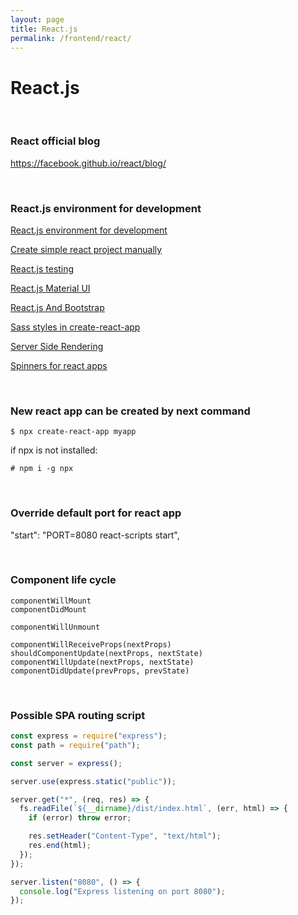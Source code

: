 ```yaml
---
layout: page
title: React.js
permalink: /frontend/react/
---
```


# React.js

<br/>

### React official blog

https://facebook.github.io/react/blog/

<br/>

### React.js environment for development

[React.js environment for development](/frontend/react/env/)

[Create simple react project manually](/frontend/react/create-simple-react-project-manually/)

[React.js testing](/frontend/react/testing/)

[React.js Material UI](/frontend/react/material-ui/)

[React.js And Bootstrap](https://www.youtube.com/watch?v=DyNADv8RZPs&list=PL_edDyMvX8wUK6BEeFPXdvfEgWl8RJnR_)

[Sass styles in create-react-app](https://www.youtube.com/watch?v=B_zZDa80FVo)

[Server Side Rendering](/frontend/react/ssr/)

[Spinners for react apps](http://www.davidhu.io/react-spinners/)

<br/>

### New react app can be created by next command

    $ npx create-react-app myapp

if npx is not installed:

    # npm i -g npx

<br/>

### Override default port for react app

"start": "PORT=8080 react-scripts start",

<br/>

### Component life cycle

    componentWillMount
    componentDidMount

    componentWillUnmount

    componentWillReceiveProps(nextProps)
    shouldComponentUpdate(nextProps, nextState)
    componentWillUpdate(nextProps, nextState)
    componentDidUpdate(prevProps, prevState)

<br/>

### Possible SPA routing script

```javascript
const express = require("express");
const path = require("path");

const server = express();

server.use(express.static("public"));

server.get("*", (req, res) => {
  fs.readFile(`${__dirname}/dist/index.html`, (err, html) => {
    if (error) throw error;

    res.setHeader("Content-Type", "text/html");
    res.end(html);
  });
});

server.listen("8080", () => {
  console.log("Express listening on port 8080");
});
```
